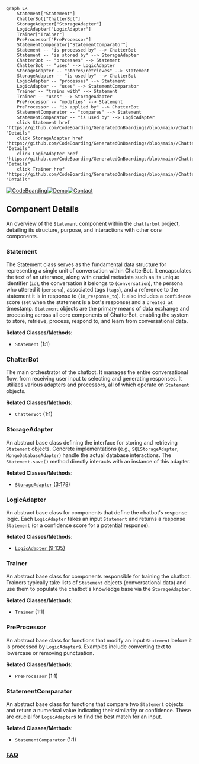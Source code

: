 ```mermaid
graph LR
    Statement["Statement"]
    ChatterBot["ChatterBot"]
    StorageAdapter["StorageAdapter"]
    LogicAdapter["LogicAdapter"]
    Trainer["Trainer"]
    PreProcessor["PreProcessor"]
    StatementComparator["StatementComparator"]
    Statement -- "is processed by" --> ChatterBot
    Statement -- "is stored by" --> StorageAdapter
    ChatterBot -- "processes" --> Statement
    ChatterBot -- "uses" --> LogicAdapter
    StorageAdapter -- "stores/retrieves" --> Statement
    StorageAdapter -- "is used by" --> ChatterBot
    LogicAdapter -- "processes" --> Statement
    LogicAdapter -- "uses" --> StatementComparator
    Trainer -- "trains with" --> Statement
    Trainer -- "uses" --> StorageAdapter
    PreProcessor -- "modifies" --> Statement
    PreProcessor -- "is applied by" --> ChatterBot
    StatementComparator -- "compares" --> Statement
    StatementComparator -- "is used by" --> LogicAdapter
    click Statement href "https://github.com/CodeBoarding/GeneratedOnBoardings/blob/main//ChatterBot/Statement.md" "Details"
    click StorageAdapter href "https://github.com/CodeBoarding/GeneratedOnBoardings/blob/main//ChatterBot/StorageAdapter.md" "Details"
    click LogicAdapter href "https://github.com/CodeBoarding/GeneratedOnBoardings/blob/main//ChatterBot/LogicAdapter.md" "Details"
    click Trainer href "https://github.com/CodeBoarding/GeneratedOnBoardings/blob/main//ChatterBot/Trainer.md" "Details"
```
[![CodeBoarding](https://img.shields.io/badge/Generated%20by-CodeBoarding-9cf?style=flat-square)](https://github.com/CodeBoarding/GeneratedOnBoardings)[![Demo](https://img.shields.io/badge/Try%20our-Demo-blue?style=flat-square)](https://www.codeboarding.org/demo)[![Contact](https://img.shields.io/badge/Contact%20us%20-%20contact@codeboarding.org-lightgrey?style=flat-square)](mailto:contact@codeboarding.org)

## Component Details

An overview of the `Statement` component within the `chatterbot` project, detailing its structure, purpose, and interactions with other core components.

### Statement
The Statement class serves as the fundamental data structure for representing a single unit of conversation within ChatterBot. It encapsulates the text of an utterance, along with crucial metadata such as its unique identifier (`id`), the conversation it belongs to (`conversation`), the persona who uttered it (`persona`), associated tags (`tags`), and a reference to the statement it is in response to (`in_response_to`). It also includes a `confidence` score (set when the statement is a bot's response) and a `created_at` timestamp. `Statement` objects are the primary means of data exchange and processing across all core components of ChatterBot, enabling the system to store, retrieve, process, respond to, and learn from conversational data.


**Related Classes/Methods**:

- `Statement` (1:1)


### ChatterBot
The main orchestrator of the chatbot. It manages the entire conversational flow, from receiving user input to selecting and generating responses. It utilizes various adapters and processors, all of which operate on `Statement` objects.


**Related Classes/Methods**:

- `ChatterBot` (1:1)


### StorageAdapter
An abstract base class defining the interface for storing and retrieving `Statement` objects. Concrete implementations (e.g., `SQLStorageAdapter`, `MongoDatabaseAdapter`) handle the actual database interactions. The `Statement.save()` method directly interacts with an instance of this adapter.


**Related Classes/Methods**:

- <a href="https://github.com/gunthercox/ChatterBot/blob/master/chatterbot/storage/storage_adapter.py#L3-L178" target="_blank" rel="noopener noreferrer">`StorageAdapter` (3:178)</a>


### LogicAdapter
An abstract base class for components that define the chatbot's response logic. Each `LogicAdapter` takes an input `Statement` and returns a response `Statement` (or a confidence score for a potential response).


**Related Classes/Methods**:

- <a href="https://github.com/gunthercox/ChatterBot/blob/master/chatterbot/logic/logic_adapter.py#L9-L135" target="_blank" rel="noopener noreferrer">`LogicAdapter` (9:135)</a>


### Trainer
An abstract base class for components responsible for training the chatbot. Trainers typically take lists of `Statement` objects (conversational data) and use them to populate the chatbot's knowledge base via the `StorageAdapter`.


**Related Classes/Methods**:

- `Trainer` (1:1)


### PreProcessor
An abstract base class for functions that modify an input `Statement` before it is processed by `LogicAdapter`s. Examples include converting text to lowercase or removing punctuation.


**Related Classes/Methods**:

- `PreProcessor` (1:1)


### StatementComparator
An abstract base class for functions that compare two `Statement` objects and return a numerical value indicating their similarity or confidence. These are crucial for `LogicAdapter`s to find the best match for an input.


**Related Classes/Methods**:

- `StatementComparator` (1:1)




### [FAQ](https://github.com/CodeBoarding/GeneratedOnBoardings/tree/main?tab=readme-ov-file#faq)